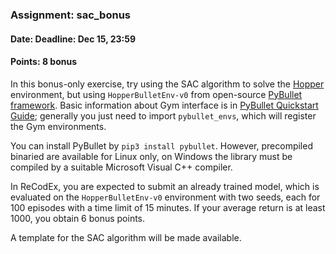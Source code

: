 ### Assignment: sac_bonus
#### Date: Deadline: Dec 15, 23:59
#### Points: 8 bonus

In this bonus-only exercise, try using the SAC algorithm to solve the
[Hopper](https://gym.openai.com/envs/Hopper-v2/) environment, but using
`HopperBulletEnv-v0` from open-source [PyBullet framework](https://github.com/bulletphysics/bullet3).
Basic information about Gym interface is in
[PyBullet Quickstart Guide](https://usermanual.wiki/Document/pybullet20quickstart20guide.479068914/view#48);
generally you just need to import `pybullet_envs`, which will register the
Gym environments.

You can install PyBullet by `pip3 install pybullet`. However, precompiled
binaried are available for Linux only, on Windows the library must be compiled
by a suitable Microsoft Visual C++ compiler.

In ReCodEx, you are expected to submit an already trained model, which is
evaluated on the `HopperBulletEnv-v0` environment with two seeds, each for 100
episodes with a time limit of 15 minutes. If your average return is at
least 1000, you obtain 6 bonus points.

A template for the SAC algorithm will be made available.
